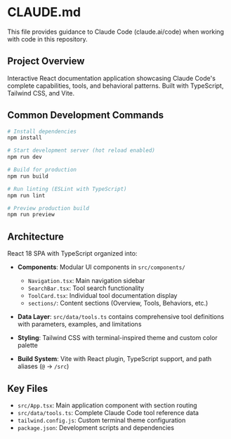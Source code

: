 # CLAUDE.md

This file provides guidance to Claude Code (claude.ai/code) when working with code in this repository.

## Project Overview

Interactive React documentation application showcasing Claude Code's complete capabilities, tools, and behavioral patterns. Built with TypeScript, Tailwind CSS, and Vite.

## Common Development Commands

```bash
# Install dependencies
npm install

# Start development server (hot reload enabled)
npm run dev

# Build for production
npm run build

# Run linting (ESLint with TypeScript)
npm run lint

# Preview production build
npm run preview
```

## Architecture

React 18 SPA with TypeScript organized into:

- **Components**: Modular UI components in `src/components/`
  - `Navigation.tsx`: Main navigation sidebar
  - `SearchBar.tsx`: Tool search functionality
  - `ToolCard.tsx`: Individual tool documentation display
  - `sections/`: Content sections (Overview, Tools, Behaviors, etc.)

- **Data Layer**: `src/data/tools.ts` contains comprehensive tool definitions with parameters, examples, and limitations

- **Styling**: Tailwind CSS with terminal-inspired theme and custom color palette

- **Build System**: Vite with React plugin, TypeScript support, and path aliases (`@` → `/src`)

## Key Files

- `src/App.tsx`: Main application component with section routing
- `src/data/tools.ts`: Complete Claude Code tool reference data
- `tailwind.config.js`: Custom terminal theme configuration
- `package.json`: Development scripts and dependencies